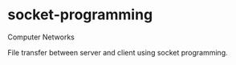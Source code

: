 # socket-programming
Computer Networks

File transfer between server and client using socket programming.
